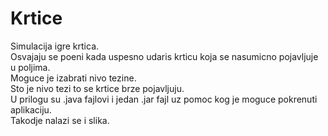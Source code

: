 # Krtice
Simulacija igre krtica.\
Osvajaju se poeni kada uspesno udaris krticu koja se nasumicno pojavljuje u poljima.\
Moguce je izabrati nivo tezine.\
Sto je nivo tezi to se krtice brze pojavljuju.\
U prilogu su .java fajlovi i jedan .jar fajl uz pomoc kog je moguce pokrenuti aplikaciju.\
Takodje nalazi se i slika.
